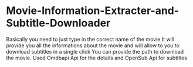 # Movie-Information-Extracter-and-Subtitle-Downloader
Basically you need to just type in the correct name of the movie
It will provide you all the informations about the movie and will allow to you to download subtitles in a single click
You can provide the path to download the movie.
Used Omdbapi Api for the details and OpenSub Api for subtitles
